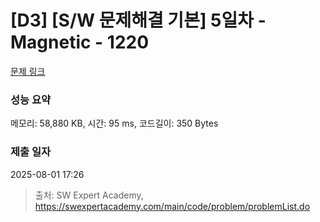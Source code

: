 # [D3] [S/W 문제해결 기본] 5일차 - Magnetic - 1220 

[문제 링크](https://swexpertacademy.com/main/code/problem/problemDetail.do?contestProbId=AV14hwZqABsCFAYD) 

### 성능 요약

메모리: 58,880 KB, 시간: 95 ms, 코드길이: 350 Bytes

### 제출 일자

2025-08-01 17:26



> 출처: SW Expert Academy, https://swexpertacademy.com/main/code/problem/problemList.do